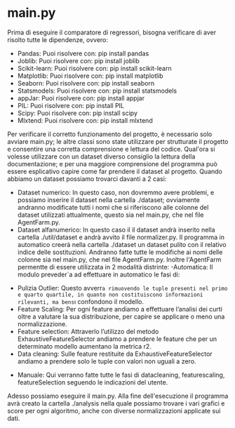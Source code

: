 # main.py
Prima di eseguire il comparatore di regressori, bisogna verificare di aver risolto tutte le dipendenze, ovvero:
- Pandas: Puoi risolvere con: pip install pandas
- Joblib: Puoi risolvere con: pip install joblib
- Scikit-learn: Puoi risolvere con: pip install scikit-learn
- Matplotlib: Puoi risolvere con: pip install matplotlib
- Seaborn: Puoi risolvere con: pip install seaborn
- Statsmodels: Puoi risolvere con: pip install statsmodels
- appJar: Puoi risolvere con: pip install appjar
- PIL: Puoi risolvere con: pip install PIL
- Scipy: Puoi risolvere con: pip install scipy
- Mlxtend: Puoi risolvere con: pip install mlxtend


Per verificare il corretto funzionamento del progetto, è necessario solo avviare main.py; le altre classi sono state utilizzare per strutturate il progetto e consentire una corretta comprensione e lettura del codice.
Qual'ora si volesse utilizzare con un dataset diverso consiglio la lettura della documentazione; e per una maggiore comprensione del programma può essere esplicativo capire come far prendere il dataset al progetto. Quando abbiamo un dataset possiamo trovarci davanti a 2 casi:
- Dataset numerico: In questo caso, non dovremmo avere problemi, e possiamo inserire il dataset nella cartella ./dataset; ovviamente andranno modificate tutti i nomi che si riferiscono alle colonne del dataset utilizzati attualmente, questo sia nel main.py, che nel file AgentFarm.py.
- Dataset alfanumerico: In questo caso il il dataset andrà inserito nella cartella ./util/dataset e andrà avvito il file normalizer.py. Il programma in automatico creerà nella cartella ./dataset un dataset pulito con il relativo indice delle sostituzioni. Andranno fatte tutte le modifiche ai nomi delle colonne sia nel main.py, che nel file AgentFarm.py.
Inoltre l'AgentFarm permentte di essere utilizzata in 2 modalità distrinte:
-Automatica: Il modulo preveder`a ad effettuare in automatico le fasi di:
* Pulizia Outlier: Questo avverr`a rimuovendo le tuple presenti nel primo e quarto quartile,
in quanto non costituiscono informazioni rilevanti, ma bens`ı confondono il modello.
* Feature Scaling: Per ogni feature andiamo a effettuare l’analisi dei curti oltre a valutare la sua distribuzione, per capire se applicare o meno una normalizzazione.
* Feature selection: Attraverlo l’utilizzo del metodo ExhaustiveFeatureSelector andiamo a prendere le feature che per un determinato modello aumentano la metrica r2.
* Data cleaning: Sulle feature restituite da ExhaustiveFeatureSelector andiamo a prendere solo le tuple con valori non uguali a zero.
- Manuale: Qui verranno fatte tutte le fasi di datacleaning, featurescaling, featureSelection seguendo le indicazioni del utente.

Adesso possiamo eseguire il main.py. Alla fine dell'esecuzione il programma avrà creato la cartella ./analysis nella quale possiamo trovare i vari grafici e score per ogni algoritmo, anche con diverse normalizzazioni applicate sui dati.
